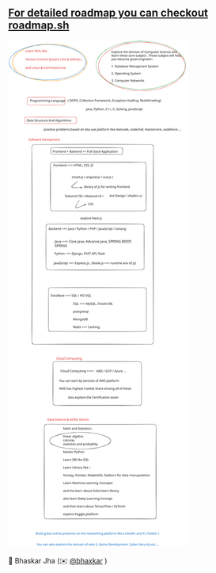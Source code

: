 ## [For detailed roadmap you can checkout roadmap.sh](https://roadmap.sh/)



![Become a great engineer: Explore the domain of CSE / IT](Roadmap.svg)



👾 Bhaskar Jha (✉️ [@bhaxkar](mailto:bhaskarjha.info@gmail.com)  )
